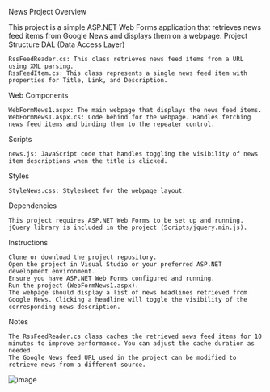News Project
Overview

This project is a simple ASP.NET Web Forms application that retrieves news feed items from Google News and displays them on a webpage.
Project Structure
DAL (Data Access Layer)

    RssFeedReader.cs: This class retrieves news feed items from a URL using XML parsing.
    RssFeedItem.cs: This class represents a single news feed item with properties for Title, Link, and Description.

Web Components

    WebFormNews1.aspx: The main webpage that displays the news feed items.
    WebFormNews1.aspx.cs: Code behind for the webpage. Handles fetching news feed items and binding them to the repeater control.

Scripts

    news.js: JavaScript code that handles toggling the visibility of news item descriptions when the title is clicked.

Styles

    StyleNews.css: Stylesheet for the webpage layout.

Dependencies

    This project requires ASP.NET Web Forms to be set up and running.
    jQuery library is included in the project (Scripts/jquery.min.js).

Instructions

    Clone or download the project repository.
    Open the project in Visual Studio or your preferred ASP.NET development environment.
    Ensure you have ASP.NET Web Forms configured and running.
    Run the project (WebFormNews1.aspx).
    The webpage should display a list of news headlines retrieved from Google News. Clicking a headline will toggle the visibility of the corresponding news description.

Notes

    The RssFeedReader.cs class caches the retrieved news feed items for 10 minutes to improve performance. You can adjust the cache duration as needed.
    The Google News feed URL used in the project can be modified to retrieve news from a different source.
![image](https://github.com/rachelifeld/News_Project/assets/92298907/2de6ec7b-5c9e-47ee-b097-45974d4ecd09)

